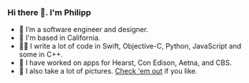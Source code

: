 ### Hi there 👋. I'm Philipp

- 🔭 I’m a software engineer and designer.
- 📍 I'm based in California.
- 👨‍💻 I write a lot of code in Swift, Objective-C, Python, JavaScript and some in C++.
- 📱 I have worked on apps for Hearst, Con Edison, Aetna, and CBS.
- 📸 I also take a lot of pictures. [Check 'em out](https://philipp.gallery) if you like.

<!--
**pkuecuekyan/pkuecuekyan** is a ✨ _special_ ✨ repository because its `README.md` (this file) appears on your GitHub profile.

-->
